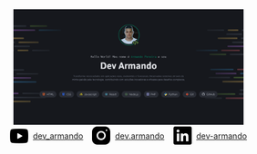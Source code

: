 <div align="center">
  <img alt="Preview" src="../.github/preview.png" width="80%">
</div>

<div style="display: flex; align-items: center; justify-content: center; gap: 16px;">
  <div style="display: flex; align-items: center; gap: 8px;">
    <img alt="youtube" src="../.github/youtube.svg">
    <a href="https://www.youtube.com/@dev_armando">dev_armando</a>
  </div>
  <div style="display: flex; align-items: center; gap: 8px;">
    <img alt="instagram" src="../.github/instagram.svg">
    <a href="https://www.instagram.com/dev.armando">dev.armando</a>
  </div>

  <div style="display: flex; align-items: center; gap: 8px;">
      <img alt="linkedin" src="../.github/linkedin.svg">
    <a href="https://www.linkedin.com/in/dev-armando">dev-armando</a>
  </div>
</div>
